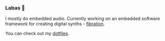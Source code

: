### Labas 👋

I mostly do embedded audio. Currently working on an embedded software framework for creating digital synths - [fibration](https://github.com/lukasnee/fibration).

You can check out my [dotfiles](https://github.com/lukasnee/lukasnee/dotfiles).
